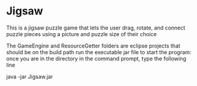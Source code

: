 # Jigsaw
This is a jigsaw puzzle game that lets the user drag, rotate, and connect puzzle pieces using a picture and puzzle size of their choice

The GameEngine and ResourceGetter folders are eclipse projects that should be on the build path
run the executable jar file to start the program: once you are in the directory in the command prompt, type the following line

java -jar Jigsaw.jar
